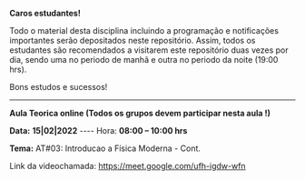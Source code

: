 **Caros estudantes!**

Todo o material desta disciplina incluindo a programação e notificações importantes serão depositados neste repositório. Assim, todos os estudantes são recomendados a visitarem este repositório duas vezes por dia, sendo uma no periodo de manhã e outra no periodo da noite (19:00 hrs).

Bons estudos e sucessos!

------------------------------------------------------------------------------------------------------
**Aula Teorica online (Todos os grupos devem participar nesta aula !)** 

**Data:** **15|02|2022** ---- Hora: **08:00 – 10:00 hrs**

**Tema:** AT#03: Introducao a Física Moderna - Cont.

Link da videochamada: https://meet.google.com/ufh-igdw-wfn
